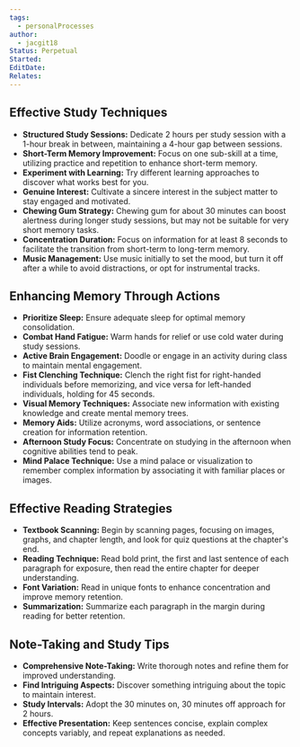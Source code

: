 ```yaml
---
tags:
  - personalProcesses
author:
  - jacgit18
Status: Perpetual
Started: 
EditDate: 
Relates:
---
```

## Effective Study Techniques

- **Structured Study Sessions:** Dedicate 2 hours per study session with a 1-hour break in between, maintaining a 4-hour gap between sessions.
- **Short-Term Memory Improvement:** Focus on one sub-skill at a time, utilizing practice and repetition to enhance short-term memory.
- **Experiment with Learning:** Try different learning approaches to discover what works best for you.
- **Genuine Interest:** Cultivate a sincere interest in the subject matter to stay engaged and motivated.
- **Chewing Gum Strategy:** Chewing gum for about 30 minutes can boost alertness during longer study sessions, but may not be suitable for very short memory tasks.
- **Concentration Duration:** Focus on information for at least 8 seconds to facilitate the transition from short-term to long-term memory.
- **Music Management:** Use music initially to set the mood, but turn it off after a while to avoid distractions, or opt for instrumental tracks.

## Enhancing Memory Through Actions

- **Prioritize Sleep:** Ensure adequate sleep for optimal memory consolidation.
- **Combat Hand Fatigue:** Warm hands for relief or use cold water during study sessions.
- **Active Brain Engagement:** Doodle or engage in an activity during class to maintain mental engagement.
- **Fist Clenching Technique:** Clench the right fist for right-handed individuals before memorizing, and vice versa for left-handed individuals, holding for 45 seconds.
- **Visual Memory Techniques:** Associate new information with existing knowledge and create mental memory trees.
- **Memory Aids:** Utilize acronyms, word associations, or sentence creation for information retention.
- **Afternoon Study Focus:** Concentrate on studying in the afternoon when cognitive abilities tend to peak.
- **Mind Palace Technique:** Use a mind palace or visualization to remember complex information by associating it with familiar places or images.

## Effective Reading Strategies

- **Textbook Scanning:** Begin by scanning pages, focusing on images, graphs, and chapter length, and look for quiz questions at the chapter's end.
- **Reading Technique:** Read bold print, the first and last sentence of each paragraph for exposure, then read the entire chapter for deeper understanding.
- **Font Variation:** Read in unique fonts to enhance concentration and improve memory retention.
- **Summarization:** Summarize each paragraph in the margin during reading for better retention.

## Note-Taking and Study Tips

- **Comprehensive Note-Taking:** Write thorough notes and refine them for improved understanding.
- **Find Intriguing Aspects:** Discover something intriguing about the topic to maintain interest.
- **Study Intervals:** Adopt the 30 minutes on, 30 minutes off approach for 2 hours.
- **Effective Presentation:** Keep sentences concise, explain complex concepts variably, and repeat explanations as needed.